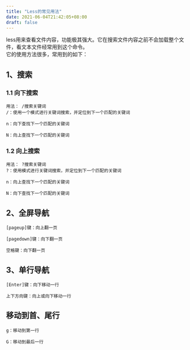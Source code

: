 ```yaml
---
title: "Less的常见用法"
date: 2021-06-04T21:42:05+08:00
draft: false
---
```


less用来查看文件内容，功能极其强大。它在搜索文件内容之前不会加载整个文件，看文本文件经常用到这个命令。  
它的使用方法很多，常用到的如下：

## 1、搜索
### 1.1 向下搜索
````
用法： /搜索关键词
/：使用一个模式进行关键词搜索，并定位到下一个匹配的关键词

n：向下查找下一个匹配的关键词

N：向上查找下一个匹配的关键词
````

### 1.2 向上搜索
```
用法： ?搜索关键词
?：使用模式进行关键词搜索，并定位到下一个匹配的关键词

n：向上查找下一个匹配的关键词

N：向下查找下一个匹配的关键词
```

## 2、全屏导航
```
[pageup]键：向上翻一页

[pagedown]键：向下翻一页

空格键：向下翻一页
```

## 3、单行导航
```
[Enter]键：向下移动一行

上下方向键：向上或向下移动一行
```

## 移动到首、尾行
```
g：移动到第一行

G：移动到最后一行
```
